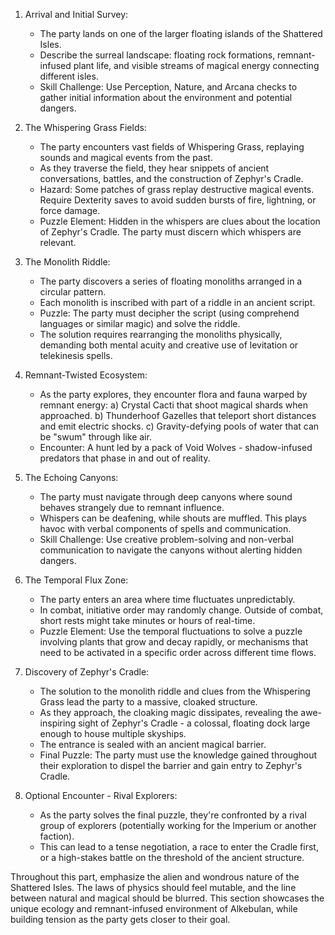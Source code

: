 1. Arrival and Initial Survey:
   - The party lands on one of the larger floating islands of the Shattered Isles.
   - Describe the surreal landscape: floating rock formations, remnant-infused plant life, and visible streams of magical energy connecting different isles.
   - Skill Challenge: Use Perception, Nature, and Arcana checks to gather initial information about the environment and potential dangers.

2. The Whispering Grass Fields:
   - The party encounters vast fields of Whispering Grass, replaying sounds and magical events from the past.
   - As they traverse the field, they hear snippets of ancient conversations, battles, and the construction of Zephyr's Cradle.
   - Hazard: Some patches of grass replay destructive magical events. Require Dexterity saves to avoid sudden bursts of fire, lightning, or force damage.
   - Puzzle Element: Hidden in the whispers are clues about the location of Zephyr's Cradle. The party must discern which whispers are relevant.

3. The Monolith Riddle:
   - The party discovers a series of floating monoliths arranged in a circular pattern.
   - Each monolith is inscribed with part of a riddle in an ancient script.
   - Puzzle: The party must decipher the script (using comprehend languages or similar magic) and solve the riddle.
   - The solution requires rearranging the monoliths physically, demanding both mental acuity and creative use of levitation or telekinesis spells.

4. Remnant-Twisted Ecosystem:
   - As the party explores, they encounter flora and fauna warped by remnant energy:
     a) Crystal Cacti that shoot magical shards when approached.
     b) Thunderhoof Gazelles that teleport short distances and emit electric shocks.
     c) Gravity-defying pools of water that can be "swum" through like air.
   - Encounter: A hunt led by a pack of Void Wolves - shadow-infused predators that phase in and out of reality.

5. The Echoing Canyons:
   - The party must navigate through deep canyons where sound behaves strangely due to remnant influence.
   - Whispers can be deafening, while shouts are muffled. This plays havoc with verbal components of spells and communication.
   - Skill Challenge: Use creative problem-solving and non-verbal communication to navigate the canyons without alerting hidden dangers.

6. The Temporal Flux Zone:
   - The party enters an area where time fluctuates unpredictably.
   - In combat, initiative order may randomly change. Outside of combat, short rests might take minutes or hours of real-time.
   - Puzzle Element: Use the temporal fluctuations to solve a puzzle involving plants that grow and decay rapidly, or mechanisms that need to be activated in a specific order across different time flows.

7. Discovery of Zephyr's Cradle:
   - The solution to the monolith riddle and clues from the Whispering Grass lead the party to a massive, cloaked structure.
   - As they approach, the cloaking magic dissipates, revealing the awe-inspiring sight of Zephyr's Cradle - a colossal, floating dock large enough to house multiple skyships.
   - The entrance is sealed with an ancient magical barrier.
   - Final Puzzle: The party must use the knowledge gained throughout their exploration to dispel the barrier and gain entry to Zephyr's Cradle.

8. Optional Encounter - Rival Explorers:
   - As the party solves the final puzzle, they're confronted by a rival group of explorers (potentially working for the Imperium or another faction).
   - This can lead to a tense negotiation, a race to enter the Cradle first, or a high-stakes battle on the threshold of the ancient structure.

Throughout this part, emphasize the alien and wondrous nature of the Shattered Isles. The laws of physics should feel mutable, and the line between natural and magical should be blurred. This section showcases the unique ecology and remnant-infused environment of Alkebulan, while building tension as the party gets closer to their goal.